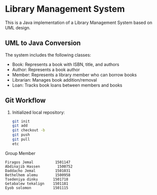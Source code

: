 # Library Management System

This is a Java implementation of a Library Management System based on UML design.

## UML to Java Conversion

The system includes the following classes:

- Book: Represents a book with ISBN, title, and authors
- Author: Represents a book author
- Member: Represents a library member who can borrow books
- Librarian: Manages book addition/removal
- Loan: Tracks book loans between members and books

## Git Workflow

1. Initialized local repository:
   ```bash
   git init
   git add
   git checkout -b
   git push
   git pull 
   etc
   ```
 Group Member
   ````
   Firagos Jemal          1501147
   Abdinajib Hassen        1500752
   Daddacho Jemal         1501031
   Bethelhem alemu        1500958
   Tsedeniya dinku       1501718
   Getabalew tekalign    1501181
   Eyob solomon          1501115
   
   ````
